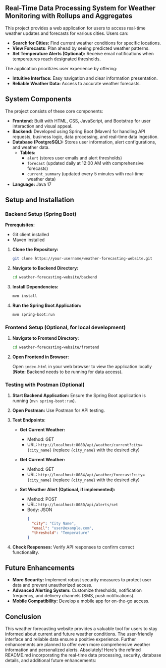 ## Real-Time Data Processing System for Weather Monitoring with Rollups and Aggregates

This project provides a web application for users to access real-time weather updates and forecasts for various cities. Users can:

- **Search for Cities:** Find current weather conditions for specific locations.
- **View Forecasts:** Plan ahead by seeing predicted weather patterns.
- **Set Temperature Alerts (Optional):** Receive email notifications when temperatures reach designated thresholds.

The application prioritizes user experience by offering:

- **Intuitive Interface:** Easy navigation and clear information presentation.
- **Reliable Weather Data:** Access to accurate weather forecasts.

## System Components

The project consists of these core components:

- **Frontend:** Built with HTML, CSS, JavaScript, and Bootstrap for user interaction and visual appeal.
- **Backend:** Developed using Spring Boot (Maven) for handling API requests, business logic, data processing, and real-time data ingestion.
- **Database (PostgreSQL):** Stores user information, alert configurations, and weather data.
  - **Tables:**
    - `alert` (stores user emails and alert thresholds)
    - `forecast` (updated daily at 12:00 AM with comprehensive forecasts)
    - `current_summary` (updated every 5 minutes with real-time weather data)
- **Language:** Java 17

## Setup and Installation

### Backend Setup (Spring Boot)

**Prerequisites:**

- Git client installed
- Maven installed

1. **Clone the Repository:**

   ```bash
   git clone https://your-username/weather-forecasting-website.git
   ```

2. **Navigate to Backend Directory:**

   ```bash
   cd weather-forecasting-website/backend
   ```

3. **Install Dependencies:**

   ```bash
   mvn install
   ```

4. **Run the Spring Boot Application:**

   ```bash
   mvn spring-boot:run
   ```

### Frontend Setup (Optional, for local development)

1. **Navigate to Frontend Directory:**

   ```bash
   cd weather-forecasting-website/frontend
   ```

2. **Open Frontend in Browser:**

   Open `index.html` in your web browser to view the application locally (**Note:** Backend needs to be running for data access).

### Testing with Postman (Optional)

1. **Start Backend Application:**
   Ensure the Spring Boot application is running (`mvn spring-boot:run`).

2. **Open Postman:**
   Use Postman for API testing.

3. **Test Endpoints:**

   - **Get Current Weather:**
     - Method: GET
     - URL: `http://localhost:8080/api/weather/current?city={city_name}` (replace `{city_name}` with the desired city)

   - **Get Current Weather:**
     - Method: GET
     - URL: `http://localhost:8084/api/weather/forecast?city={city_name}` (replace `{city_name}` with the desired city)

   - **Set Weather Alert (Optional, if implemented):**
     - Method: POST
     - URL: `http://localhost:8080/api/alerts/set`
     - Body: JSON
       ```json
       {
         "city": "City Name",
         "email": "user@example.com",
         "threshold": "Temperature"
       }
       ```

4. **Check Responses:**
   Verify API responses to confirm correct functionality.

## Future Enhancements

- **More Security:** Implement robust security measures to protect user data and prevent unauthorized access.
- **Advanced Alerting System:** Customize thresholds, notification frequency, and delivery channels (SMS, push notifications).
- **Mobile Compatibility:** Develop a mobile app for on-the-go access.

## Conclusion

This weather forecasting website provides a valuable tool for users to stay informed about current and future weather conditions. The user-friendly interface and reliable data ensure a positive experience. Further enhancements are planned to offer even more comprehensive weather information and personalized alerts.
Absolutely! Here's the refined README.md incorporating the real-time data processing, security, database details, and additional future enhancements:

